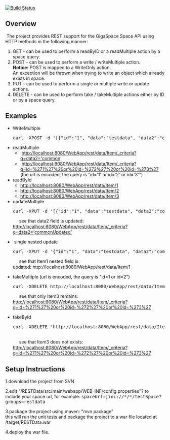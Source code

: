 [![Build Status](https://secure.travis-ci.org/OpenSpaces/RESTData.png)](http://travis-ci.org/OpenSpaces/RESTData)


<h2>Overview</h2>

<p>&nbsp;The project provides REST support for the GigaSpace Space API using HTTP methods in the following manner:</p>
<ol>
  <li>GET - can be used to perform a readByID or a readMultiple action by a space query.</li>
	<li>POST - can be used to perform a write / writeMultiple action.<br/>
		<b>Notice:</b> POST is mapped to a WriteOnly action.<br/>
		An exception will be thrown when trying to write an object which already exists in space.</li>
	<li>PUT - can be used to perform a single or multiple write or update actions.</li>
	<li>DELETE - can be used to perform take / takeMultiple actions either by ID or by a space query.</li>
</ol>


<h2><a name="ProjectDocumentation-Examples"></a>Examples</h2>

<ul>
	<li>WriteMultiple
<br clear="all" />
<div class="preformatted panel" style="border-width: 1px;"><div class="preformattedContent panelContent">
<pre>curl -XPOST -d '[{"id":"1", "data":"testdata", "data2":"common", "nestedData" : {"nestedKey1":"nestedValue1"}}, {"id":"2", "data":"testdata2", "data2":"common", "nestedData" : {"nestedKey2":"nestedValue2"}}, {"id":"3", "data":"testdata3", "data2":"common", "nestedData" : {"nestedKey3":"nestedValue3"}}]' http://localhost:8080/WebApp/rest/data/Item
</pre>
</div></div></li>
	<li>readMultiple
	<ul>
		<li>&nbsp;<a href="http://localhost:8080/WebApp/rest/data/Item/_criteria?q=data2='common" rel="nofollow">http://localhost:8080/WebApp/rest/data/Item/_criteria?q=data2='common</a>'</li>
		<li>&nbsp;<a href="http://localhost:8080/WebApp/rest/data/Item/_criteria?q=id=%271%27%20or%20id=%272%27%20or%20id=%273%27" rel="nofollow">http://localhost:8080/WebApp/rest/data/Item/_criteria?q=id=%271%27%20or%20id=%272%27%20or%20id=%273%27</a> (the url is encoded, the query is "id='1' or id='2' or id='3'")</li>
	</ul>
	</li>
	<li><font color="">readById</font><br clear="all" />
	<ul>
		<li><a href="http://localhost:8080/WebApp/rest/data/Item/1" rel="nofollow">http://localhost:8080/WebApp/rest/data/Item/1</a></li>
		<li><a href="http://localhost:8080/WebApp/rest/data/Item/2" rel="nofollow">http://localhost:8080/WebApp/rest/data/Item/2</a></li>
		<li><a href="http://localhost:8080/WebApp/rest/data/Item/3" rel="nofollow">http://localhost:8080/WebApp/rest/data/Item/3</a></li>
	</ul>
	</li>
	<li><font color="#000000">updateMultiple</font><div class="preformatted panel" style="border-width: 1px;"><div class="preformattedContent panelContent">
<pre>curl -XPUT -d '[{"id":"1", "data":"testdata", "data2":"commonUpdated", "nestedData" : {"nestedKey1":"nestedValue1"}}, {"id":"2", "data":"testdata2", "data2":"commonUpdated", "nestedData" : {"nestedKey2":"nestedValue2"}}, {"id":"3", "data":"testdata3", "data2":"commonUpdated", "nestedData" : {"nestedKey3":"nestedValue3"}}]' http://localhost:8080/WebApp/rest/data/Item
</pre>
</div></div><img class="emoticon" src="/images/icons/emoticons/check.gif" height="16" width="16" align="absmiddle" alt="" border="0"/> see that data2 field is updated: <a href="http://localhost:8080/WebApp/rest/data/Item/_criteria?q=data2='commonUpdated'" rel="nofollow">http://localhost:8080/WebApp/rest/data/Item/_criteria?q=data2='commonUpdated'</a></li>
</ul>


<ul>
	<li>&nbsp;<font color="#000000">single nested update</font><div class="preformatted panel" style="border-width: 1px;"><div class="preformattedContent panelContent">
<pre>curl -XPUT -d '{"id":"1", "data":"testdata", "data2":"commonUpdated", "nestedData" : {"nestedKey1":"nestedValue1Updated"}}' http://localhost:8080/WebApp/rest/data/Item
</pre>
</div></div><img class="emoticon" src="/images/icons/emoticons/check.gif" height="16" width="16" align="absmiddle" alt="" border="0"/> <font color="#000000">see that Item1 nested field is updated:</font><font color="#000000">&nbsp;</font>http://localhost:8080/WebApp/rest/data/Item/1</li>
</ul>


<ul>
	<li><font color="#000000">takeMultiple (url is encoded, the query is "id=1 or id=2")</font><div class="preformatted panel" style="border-width: 1px;"><div class="preformattedContent panelContent">
<pre>curl -XDELETE http://localhost:8080/WebApp/rest/data/Item/_criteria?q=id=%271%27%20or%20id=%272%27
</pre>
</div></div><img class="emoticon" src="/images/icons/emoticons/check.gif" height="16" width="16" align="absmiddle" alt="" border="0"/> see that only Item3 remains: <a href="http://localhost:8080/WebApp/rest/data/Item/_criteria?q=id=%271%27%20or%20id=%272%27%20or%20id=%273%27" rel="nofollow">http://localhost:8080/WebApp/rest/data/Item/_criteria?q=id=%271%27%20or%20id=%272%27%20or%20id=%273%27</a></li>
</ul>


<ul>
	<li><font color="#000000">takeById</font><div class="preformatted panel" style="border-width: 1px;"><div class="preformattedContent panelContent">
<pre>curl -XDELETE "http://localhost:8080/WebApp/rest/data/Item/3"
</pre>
</div></div><br/>
<img class="emoticon" src="/images/icons/emoticons/check.gif" height="16" width="16" align="absmiddle" alt="" border="0"/> see that Item3 does not exists: <a href="http://localhost:8080/WebApp/rest/data/Item/_criteria?q=id=%271%27%20or%20id=%272%27%20or%20id=%273%27" rel="nofollow">http://localhost:8080/WebApp/rest/data/Item/_criteria?q=id=%271%27%20or%20id=%272%27%20or%20id=%273%27</a></li>
</ul>


<h2><a name="ProjectDocumentation-SetupInstructions"></a>Setup Instructions</h2>

<p>1.download the project from SVN</p>

<p>2.edit "/RESTData/src/main/webapp/WEB-INF/config.properties"? to include your space url, for example: <tt>spaceUrl=jini://&#42;/&#42;/testSpace?groups=restdata</tt></p>

<p>3.package the project using maven: "mvn package"<br/>
this will run the unit tests and package the project to a war file located at /target/RESTData.war</p>

<p>4.deploy the war file. </p>
